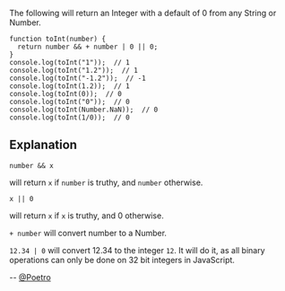 The following will return an Integer with a default of 0 from any String or Number.

```
function toInt(number) {
  return number && + number | 0 || 0;
}
console.log(toInt("1"));  // 1
console.log(toInt("1.2"));  // 1
console.log(toInt("-1.2"));  // -1
console.log(toInt(1.2));  // 1
console.log(toInt(0));  // 0
console.log(toInt("0"));  // 0
console.log(toInt(Number.NaN));  // 0
console.log(toInt(1/0));  // 0
```

Explanation
--

```
number && x
```
will return <code>x</code> if <code>number</code> is truthy, and <code>number</code> otherwise.

```
x || 0
```
will return <code>x</code> if <code>x</code> is truthy, and 0 otherwise.

<code>+ number</code> will convert number to a Number.

<code>12.34 | 0</code> will convert 12.34 to the integer <code>12</code>. It will do it, as all binary operations can only be done on 32 bit integers in JavaScript.

-- [@Poetro](http://twitter.com/Poetro)

